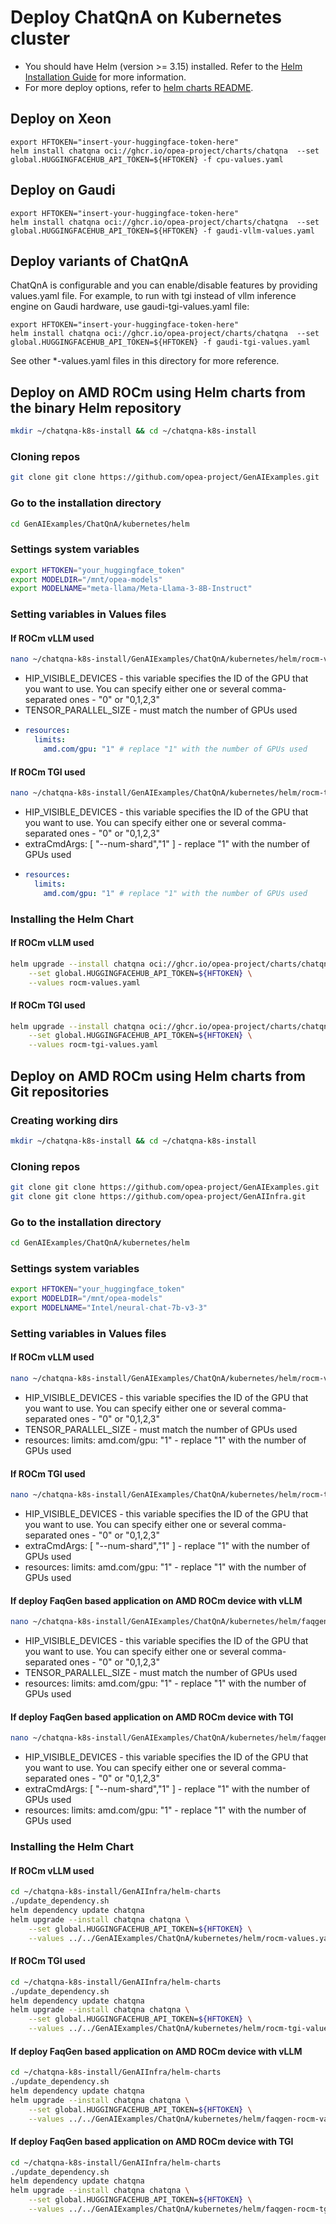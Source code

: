 # Deploy ChatQnA on Kubernetes cluster

- You should have Helm (version >= 3.15) installed. Refer to the [Helm Installation Guide](https://helm.sh/docs/intro/install/) for more information.
- For more deploy options, refer to [helm charts README](https://github.com/opea-project/GenAIInfra/tree/main/helm-charts#readme).

## Deploy on Xeon

```
export HFTOKEN="insert-your-huggingface-token-here"
helm install chatqna oci://ghcr.io/opea-project/charts/chatqna  --set global.HUGGINGFACEHUB_API_TOKEN=${HFTOKEN} -f cpu-values.yaml
```

## Deploy on Gaudi

```
export HFTOKEN="insert-your-huggingface-token-here"
helm install chatqna oci://ghcr.io/opea-project/charts/chatqna  --set global.HUGGINGFACEHUB_API_TOKEN=${HFTOKEN} -f gaudi-vllm-values.yaml
```

## Deploy variants of ChatQnA

ChatQnA is configurable and you can enable/disable features by providing values.yaml file.
For example, to run with tgi instead of vllm inference engine on Gaudi hardware, use gaudi-tgi-values.yaml file:

```
export HFTOKEN="insert-your-huggingface-token-here"
helm install chatqna oci://ghcr.io/opea-project/charts/chatqna  --set global.HUGGINGFACEHUB_API_TOKEN=${HFTOKEN} -f gaudi-tgi-values.yaml
```

See other *-values.yaml files in this directory for more reference.

## Deploy on AMD ROCm using Helm charts from the binary Helm repository

```bash
mkdir ~/chatqna-k8s-install && cd ~/chatqna-k8s-install
```

### Cloning repos

```bash
git clone git clone https://github.com/opea-project/GenAIExamples.git
```

### Go to the installation directory

```bash
cd GenAIExamples/ChatQnA/kubernetes/helm
```

### Settings system variables

```bash
export HFTOKEN="your_huggingface_token"
export MODELDIR="/mnt/opea-models"
export MODELNAME="meta-llama/Meta-Llama-3-8B-Instruct"
```

### Setting variables in Values files

#### If ROCm vLLM used
```bash
nano ~/chatqna-k8s-install/GenAIExamples/ChatQnA/kubernetes/helm/rocm-values.yaml
```

- HIP_VISIBLE_DEVICES - this variable specifies the ID of the GPU that you want to use.
  You can specify either one or several comma-separated ones - "0" or "0,1,2,3"
- TENSOR_PARALLEL_SIZE - must match the number of GPUs used
- ```yaml
  resources:
    limits:
      amd.com/gpu: "1" # replace "1" with the number of GPUs used
  ```

#### If ROCm TGI used

```bash
nano ~/chatqna-k8s-install/GenAIExamples/ChatQnA/kubernetes/helm/rocm-tgi-values.yaml
```

- HIP_VISIBLE_DEVICES - this variable specifies the ID of the GPU that you want to use.
  You can specify either one or several comma-separated ones - "0" or "0,1,2,3"
- extraCmdArgs: [ "--num-shard","1" ] - replace "1" with the number of GPUs used
- ```yaml
  resources:
    limits:
      amd.com/gpu: "1" # replace "1" with the number of GPUs used
  ```

### Installing the Helm Chart

#### If ROCm vLLM used
```bash
helm upgrade --install chatqna oci://ghcr.io/opea-project/charts/chatqna \
    --set global.HUGGINGFACEHUB_API_TOKEN=${HFTOKEN} \
    --values rocm-values.yaml
```

#### If ROCm TGI used
```bash
helm upgrade --install chatqna oci://ghcr.io/opea-project/charts/chatqna \
    --set global.HUGGINGFACEHUB_API_TOKEN=${HFTOKEN} \
    --values rocm-tgi-values.yaml
```

## Deploy on AMD ROCm using Helm charts from Git repositories

### Creating working dirs

```bash
mkdir ~/chatqna-k8s-install && cd ~/chatqna-k8s-install
```

### Cloning repos

```bash
git clone git clone https://github.com/opea-project/GenAIExamples.git
git clone git clone https://github.com/opea-project/GenAIInfra.git
```

### Go to the installation directory

```bash
cd GenAIExamples/ChatQnA/kubernetes/helm
```

### Settings system variables

```bash
export HFTOKEN="your_huggingface_token"
export MODELDIR="/mnt/opea-models"
export MODELNAME="Intel/neural-chat-7b-v3-3"
```

### Setting variables in Values files

#### If ROCm vLLM used
```bash
nano ~/chatqna-k8s-install/GenAIExamples/ChatQnA/kubernetes/helm/rocm-values.yaml
```

- HIP_VISIBLE_DEVICES - this variable specifies the ID of the GPU that you want to use.
  You can specify either one or several comma-separated ones - "0" or "0,1,2,3"
- TENSOR_PARALLEL_SIZE - must match the number of GPUs used
- resources:
  limits:
  amd.com/gpu: "1" - replace "1" with the number of GPUs used

#### If ROCm TGI used

```bash
nano ~/chatqna-k8s-install/GenAIExamples/ChatQnA/kubernetes/helm/rocm-tgi-values.yaml
```

- HIP_VISIBLE_DEVICES - this variable specifies the ID of the GPU that you want to use.
  You can specify either one or several comma-separated ones - "0" or "0,1,2,3"
- extraCmdArgs: [ "--num-shard","1" ] - replace "1" with the number of GPUs used
- resources:
  limits:
  amd.com/gpu: "1" - replace "1" with the number of GPUs used

#### If deploy FaqGen based application on AMD ROCm device with vLLM
```bash
nano ~/chatqna-k8s-install/GenAIExamples/ChatQnA/kubernetes/helm/faqgen-rocm-values.yaml
```

- HIP_VISIBLE_DEVICES - this variable specifies the ID of the GPU that you want to use.
  You can specify either one or several comma-separated ones - "0" or "0,1,2,3"
- TENSOR_PARALLEL_SIZE - must match the number of GPUs used
- resources:
  limits:
  amd.com/gpu: "1" - replace "1" with the number of GPUs used

#### If deploy FaqGen based application on AMD ROCm device with TGI

```bash
nano ~/chatqna-k8s-install/GenAIExamples/ChatQnA/kubernetes/helm/faqgen-rocm-tgi-values.yaml
```

- HIP_VISIBLE_DEVICES - this variable specifies the ID of the GPU that you want to use.
  You can specify either one or several comma-separated ones - "0" or "0,1,2,3"
- extraCmdArgs: [ "--num-shard","1" ] - replace "1" with the number of GPUs used
- resources:
  limits:
  amd.com/gpu: "1" - replace "1" with the number of GPUs used

### Installing the Helm Chart

#### If ROCm vLLM used
```bash
cd ~/chatqna-k8s-install/GenAIInfra/helm-charts
./update_dependency.sh
helm dependency update chatqna
helm upgrade --install chatqna chatqna \
    --set global.HUGGINGFACEHUB_API_TOKEN=${HFTOKEN} \
    --values ../../GenAIExamples/ChatQnA/kubernetes/helm/rocm-values.yaml
```

#### If ROCm TGI used
```bash
cd ~/chatqna-k8s-install/GenAIInfra/helm-charts
./update_dependency.sh
helm dependency update chatqna
helm upgrade --install chatqna chatqna \
    --set global.HUGGINGFACEHUB_API_TOKEN=${HFTOKEN} \
    --values ../../GenAIExamples/ChatQnA/kubernetes/helm/rocm-tgi-values.yaml
```

#### If deploy FaqGen based application on AMD ROCm device with vLLM
```bash
cd ~/chatqna-k8s-install/GenAIInfra/helm-charts
./update_dependency.sh
helm dependency update chatqna
helm upgrade --install chatqna chatqna \
    --set global.HUGGINGFACEHUB_API_TOKEN=${HFTOKEN} \
    --values ../../GenAIExamples/ChatQnA/kubernetes/helm/faqgen-rocm-values.yaml
```

#### If deploy FaqGen based application on AMD ROCm device with TGI
```bash
cd ~/chatqna-k8s-install/GenAIInfra/helm-charts
./update_dependency.sh
helm dependency update chatqna
helm upgrade --install chatqna chatqna \
    --set global.HUGGINGFACEHUB_API_TOKEN=${HFTOKEN} \
    --values ../../GenAIExamples/ChatQnA/kubernetes/helm/faqgen-rocm-tgi-values.yaml
```